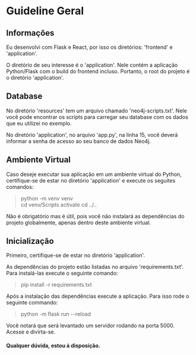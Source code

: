 # Guideline Geral

## Informações

Eu desenvolvi com Flask e React, por isso os diretórios: 'frontend' e 'application'.

O diretório de seu interesse é o 'application'. Nele contém a aplicação Python/Flask com o build do frontend incluso. Portanto, o root do projeto é o diretório 'application'.


## Database

No diretório 'resources' tem um arquivo chamado 'neo4j-scripts.txt'. Nele você pode encontrar os scripts para carregar seu database com os dados que eu utilizei no exemplo.

No diretório 'application', no arquivo 'app.py', na linha 15, você deverá informar a senha de acesso ao seu banco de dados Neo4j.


## Ambiente Virtual

Caso deseje executar sua aplicação em um ambiente virtual do Python, certifique-se de estar no diretório 'application' e execute os seguites comandos:

> python -m venv venv  
> cd venv/Scripts
> activate
> cd ../..

Não é obrigatório mas é útil, pois você não instalará as dependências do projeto globalmente, apenas dentro deste ambiente virtual.


## Inicialização

Primeiro, certifique-se de estar no diretório 'application'.

As dependências do projeto estão listadas no arquivo 'requirements.txt'. Para instalá-las execute o seguinte comando:

> pip install -r requirements.txt

Após a instalação das dependências execute a aplicação. Para isso rode o seguinte commando:

> python -m flask run --reload

Você notará que será levantado um servidor rodando na porta 5000. Acesse e divirta-se.


#### Qualquer dúvida, estou à disposição.
